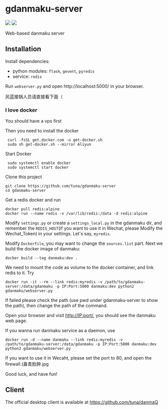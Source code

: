 gdanmaku-server
===============
![](https://img.shields.io/badge/license-GPLv3-blue.svg)
![](https://img.shields.io/badge/python-2.7-yellowgreen.svg)

Web-based danmaku server

## Installation

Install dependencies:

- python modules: `flask`, `gevent`, `pyredis`
- service: `redis`

Run `webserver.py` and open http://localhost:5000/ in your browser.

风蓝接锅人员请直接看下面（

### I love docker
You should have a vps first

Then you need to install the docker

```
 curl -fsSL get.docker.com -o get-docker.sh
 sudo sh get-docker.sh --mirror Aliyun
```

Start Docker
```
 sudo systemctl enable docker
 sudo systemctl start docker
```


Clone this project
```
git clone https://github.com/tuna/gdanmaku-server
cd gdanmaku-server
```

Get a redis docker and run

```
docker pull redis:alpine
docker run --name redis -v /var/lib/redis:/data -d redis:alpine
```

Modify `settings.py` or create a `settings_local.py` in the gdanmaku dir, and remember the `REDIS_HOST`(if you want to use it in Wechat, please Modify the Wechat_Token)
in your settings. Let's say, `myredis`.

Modify `Dockerfile`, you may want to change the `sources.list` part. Next we build the docker image of danmaku:

```
docker build --tag danmaku:dev .
```

We need to mount the code as volume to the docker container, and link redis to it. Try

```
docker run -it --rm --link redis:myredis -v /path/to/gdanmaku-server:/data/gdanmaku -p IP:Port:5000 danmaku:dev python2 gdanmaku/webserver.py
```
If failed please check the path (use pwd under gdanmaku-server to show the path), then change the path of the command.

Open your browser and visit <http://IP:port/>, you should see the danmaku web page.

If you wanna run danmaku service as a daemon, use

```
docker run -d --name danmaku --link redis:myredis -v /path/to/gdanmaku-server:/data/gdanmaku -p IP:Port:5000 danmaku:dev python2 gdanmaku/webserver.py
```
If you want to use it in Wecaht, please set the port to 80, and open the firewall.(鼻青脸肿.jpg
  
Good luck, and have fun!

## Client
The official desktop client is available at https://github.com/tuna/danmaQ 

